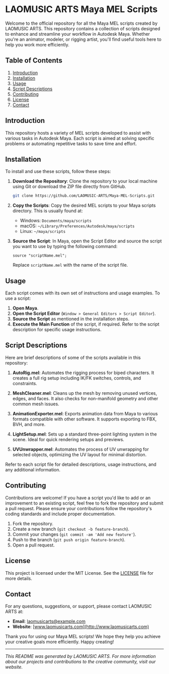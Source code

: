 # LAOMUSIC ARTS Maya MEL Scripts

Welcome to the official repository for all the Maya MEL scripts created by LAOMUSIC ARTS. This repository contains a collection of scripts designed to enhance and streamline your workflow in Autodesk Maya. Whether you're an animator, modeler, or rigging artist, you'll find useful tools here to help you work more efficiently.

## Table of Contents

1. [Introduction](#introduction)
2. [Installation](#installation)
3. [Usage](#usage)
4. [Script Descriptions](#script-descriptions)
5. [Contributing](#contributing)
6. [License](#license)
7. [Contact](#contact)

## Introduction

This repository hosts a variety of MEL scripts developed to assist with various tasks in Autodesk Maya. 
Each script is aimed at solving specific problems or automating repetitive tasks to save time and effort.

## Installation

To install and use these scripts, follow these steps:

1. **Download the Repository**: Clone the repository to your local machine using Git or download the ZIP file directly from GitHub.

   ```sh
   git clone https://github.com/LAOMUSIC-ARTS/Maya-MEL-Scripts.git
   ```

2. **Copy the Scripts**: Copy the desired MEL scripts to your Maya scripts directory. This is usually found at:

   - Windows: `Documents/maya/scripts`
   - macOS: `~/Library/Preferences/Autodesk/maya/scripts`
   - Linux: `~/maya/scripts`

3. **Source the Script**: In Maya, open the Script Editor and source the script you want to use by typing the following command:

   ```mel
   source "scriptName.mel";
   ```

   Replace `scriptName.mel` with the name of the script file.

## Usage

Each script comes with its own set of instructions and usage examples. To use a script:

1. **Open Maya**.
2. **Open the Script Editor** (`Window > General Editors > Script Editor`).
3. **Source the Script** as mentioned in the installation steps.
4. **Execute the Main Function** of the script, if required. Refer to the script description for specific usage instructions.

## Script Descriptions

Here are brief descriptions of some of the scripts available in this repository:

1. **AutoRig.mel**: Automates the rigging process for biped characters. It creates a full rig setup including IK/FK switches, controls, and constraints.

2. **MeshCleaner.mel**: Cleans up the mesh by removing unused vertices, edges, and faces. It also checks for non-manifold geometry and other common mesh issues.

3. **AnimationExporter.mel**: Exports animation data from Maya to various formats compatible with other software. It supports exporting to FBX, BVH, and more.

4. **LightSetup.mel**: Sets up a standard three-point lighting system in the scene. Ideal for quick rendering setups and previews.

5. **UVUnwrapper.mel**: Automates the process of UV unwrapping for selected objects, optimizing the UV layout for minimal distortion.

Refer to each script file for detailed descriptions, usage instructions, and any additional information.

## Contributing

Contributions are welcome! If you have a script you'd like to add or an improvement to an existing script, feel free to fork the repository and submit a pull request. Please ensure your contributions follow the repository's coding standards and include proper documentation.

1. Fork the repository.
2. Create a new branch (`git checkout -b feature-branch`).
3. Commit your changes (`git commit -am 'Add new feature'`).
4. Push to the branch (`git push origin feature-branch`).
5. Open a pull request.

## License

This project is licensed under the MIT License. See the [LICENSE](LICENSE) file for more details.

## Contact

For any questions, suggestions, or support, please contact LAOMUSIC ARTS at:

- **Email**: laomusicarts@example.com
- **Website**: [www.laomusicarts.com](http://www.laomusicarts.com)

Thank you for using our Maya MEL scripts! We hope they help you achieve your creative goals more efficiently. Happy creating!

---

*This README was generated by LAOMUSIC ARTS. For more information about our projects and contributions to the creative community, visit our website.*
